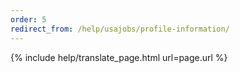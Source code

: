 ```yaml
---
order: 5
redirect_from: /help/usajobs/profile-information/
---
```


{% include help/translate_page.html url=page.url %}

